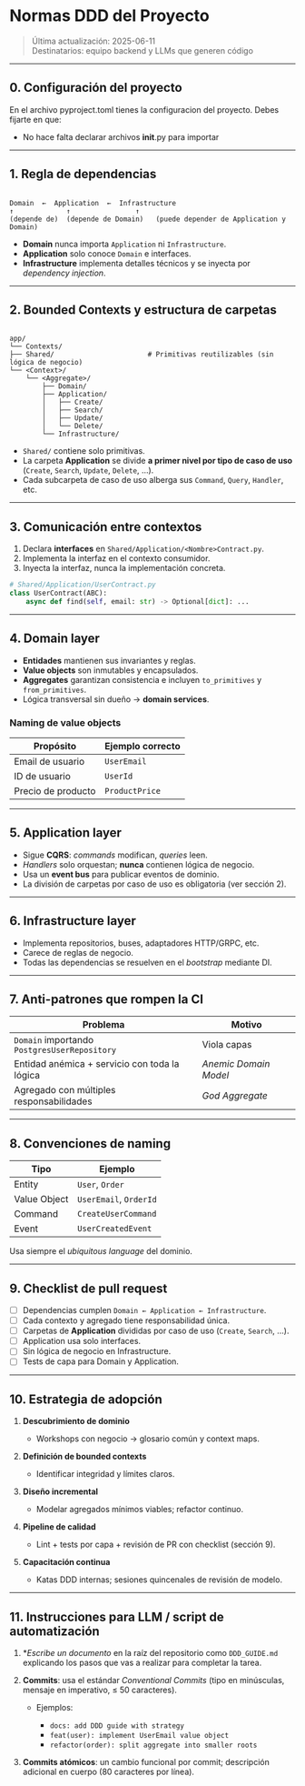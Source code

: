 
# Normas DDD del Proyecto

> Última actualización: 2025-06-11  
> Destinatarios: equipo backend y LLMs que generen código  

---

## 0. Configuración del proyecto

En el archivo pyproject.toml tienes la configuracion del proyecto. Debes fijarte en que:

- No hace falta declarar archivos __init__.py para importar

---

## 1. Regla de dependencias

```

Domain  ←  Application  ←  Infrastructure
↑             ↑                ↑
(depende de)  (depende de Domain)   (puede depender de Application y Domain)

```

- **Domain** nunca importa `Application` ni `Infrastructure`.  
- **Application** solo conoce `Domain` e interfaces.  
- **Infrastructure** implementa detalles técnicos y se inyecta por *dependency injection*.

---

## 2. Bounded Contexts y estructura de carpetas

```

app/
└── Contexts/
├── Shared/                       # Primitivas reutilizables (sin lógica de negocio)
└── <Context>/
    └── <Aggregate>/
        ├── Domain/
        ├── Application/
        │   ├── Create/
        │   ├── Search/
        │   ├── Update/
        │   └── Delete/
        └── Infrastructure/

````

- `Shared/` contiene solo primitivas.  
- La carpeta **Application** se divide **a primer nivel por tipo de caso de uso** (`Create`, `Search`, `Update`, `Delete`, …).  
- Cada subcarpeta de caso de uso alberga sus `Command`, `Query`, `Handler`, etc.

---

## 3. Comunicación entre contextos

1. Declara **interfaces** en `Shared/Application/<Nombre>Contract.py`.  
2. Implementa la interfaz en el contexto consumidor.  
3. Inyecta la interfaz, nunca la implementación concreta.

```python
# Shared/Application/UserContract.py
class UserContract(ABC):
    async def find(self, email: str) -> Optional[dict]: ...
````

---

## 4. Domain layer

* **Entidades** mantienen sus invariantes y reglas.
* **Value objects** son inmutables y encapsulados.
* **Aggregates** garantizan consistencia e incluyen `to_primitives` y `from_primitives`.
* Lógica transversal sin dueño → **domain services**.

### Naming de value objects

| Propósito          | Ejemplo correcto |
| ------------------ | ---------------- |
| Email de usuario   | `UserEmail`      |
| ID de usuario      | `UserId`         |
| Precio de producto | `ProductPrice`   |

---

## 5. Application layer

* Sigue **CQRS**: *commands* modifican, *queries* leen.
* *Handlers* solo orquestan; **nunca** contienen lógica de negocio.
* Usa un **event bus** para publicar eventos de dominio.
* La división de carpetas por caso de uso es obligatoria (ver sección 2).

---

## 6. Infrastructure layer

* Implementa repositorios, buses, adaptadores HTTP/GRPC, etc.
* Carece de reglas de negocio.
* Todas las dependencias se resuelven en el *bootstrap* mediante DI.

---

## 7. Anti-patrones que rompen la CI

| Problema                                      | Motivo                |
| --------------------------------------------- | --------------------- |
| `Domain` importando `PostgresUserRepository`  | Viola capas           |
| Entidad anémica + servicio con toda la lógica | *Anemic Domain Model* |
| Agregado con múltiples responsabilidades      | *God Aggregate*       |

---

## 8. Convenciones de naming

| Tipo         | Ejemplo                |
| ------------ | ---------------------- |
| Entity       | `User`, `Order`        |
| Value Object | `UserEmail`, `OrderId` |
| Command      | `CreateUserCommand`    |
| Event        | `UserCreatedEvent`     |

Usa siempre el *ubiquitous language* del dominio.

---

## 9. Checklist de pull request

* [ ] Dependencias cumplen `Domain ← Application ← Infrastructure`.
* [ ] Cada contexto y agregado tiene responsabilidad única.
* [ ] Carpetas de **Application** divididas por caso de uso (`Create`, `Search`, …).
* [ ] Application usa solo interfaces.
* [ ] Sin lógica de negocio en Infrastructure.
* [ ] Tests de capa para Domain y Application.

---

## 10. Estrategia de adopción

1. **Descubrimiento de dominio**

   * Workshops con negocio → glosario común y context maps.
2. **Definición de bounded contexts**

   * Identificar integridad y límites claros.
3. **Diseño incremental**

   * Modelar agregados mínimos viables; refactor continuo.
4. **Pipeline de calidad**

   * Lint + tests por capa + revisión de PR con checklist (sección 9).
5. **Capacitación continua**

   * Katas DDD internas; sesiones quincenales de revisión de modelo.

---

## 11. Instrucciones para LLM / script de automatización

1. **Escribe un documento* en la raíz del repositorio como `DDD_GUIDE.md` explicando los pasos que vas a realizar para completar la tarea.
2. **Commits**: usa el estándar *Conventional Commits* (tipo en minúsculas, mensaje en imperativo, ≤ 50 caracteres).

   * Ejemplos:

     * `docs: add DDD guide with strategy`
     * `feat(user): implement UserEmail value object`
     * `refactor(order): split aggregate into smaller roots`
3. **Commits atómicos**: un cambio funcional por commit; descripción adicional en cuerpo (80 caracteres por línea).
